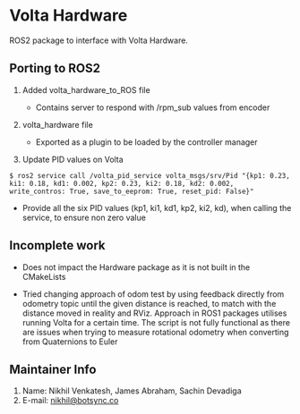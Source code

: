 # Volta Hardware

ROS2 package to interface with Volta Hardware.

## Porting to ROS2
1. Added volta_hardware_to_ROS file 
    - Contains server to respond with /rpm_sub values from encoder

2. volta_hardware file
    - Exported as a plugin to be loaded by the controller manager 

3. Update PID values on Volta
```
$ ros2 service call /volta_pid_service volta_msgs/srv/Pid "{kp1: 0.23, ki1: 0.18, kd1: 0.002, kp2: 0.23, ki2: 0.18, kd2: 0.002, write_contros: True, save_to_eeprom: True, reset_pid: False}"
```
   - Provide all the six PID values (kp1, ki1, kd1, kp2, ki2, kd), when calling the service, to ensure non zero value 

## Incomplete work
* Does not impact the Hardware package as it is not built in the CMakeLists

* Tried changing approach of odom test by using feedback directly from odometry topic until the given distance is reached, to match with the distance moved in reality and RViz. Approach in ROS1 packages utilises running Volta for a certain time. The script is not fully functional as there are issues when trying to measure rotational odometry when converting from Quaternions to Euler

## Maintainer Info
1. Name: Nikhil Venkatesh, James Abraham, Sachin Devadiga
2. E-mail: [nikhil@botsync.co](mailto:nikhil@botsync.co)
